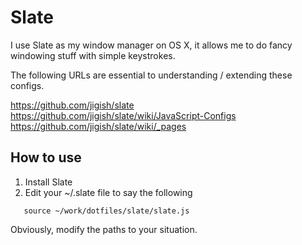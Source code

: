 # Slate 

I use Slate as my window manager on OS X, it allows me to do fancy windowing stuff with simple keystrokes. 

The following URLs are essential to understanding / extending these configs.

https://github.com/jigish/slate
https://github.com/jigish/slate/wiki/JavaScript-Configs
https://github.com/jigish/slate/wiki/_pages


## How to use 

1. Install Slate
1. Edit your ~/.slate file to say the following

```nginx
   source ~/work/dotfiles/slate/slate.js
```

Obviously, modify the paths to your situation. 